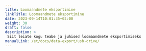 ```yaml
---
title: Loomaandmete eksportimine
linkTitle: Loomaandmete eksportimine
date: 2023-09-14T10:01:35+02:00
weight: 30
draft: false
description: >
 Siit leiate kogu teabe ja juhised loomaandmete eksportimiseks
manualLink: /et/docs/data-export/usb-drive/
---
```

<script>
  window.location.href = "/et/docs/data-export/usb-drive/";
</script>
